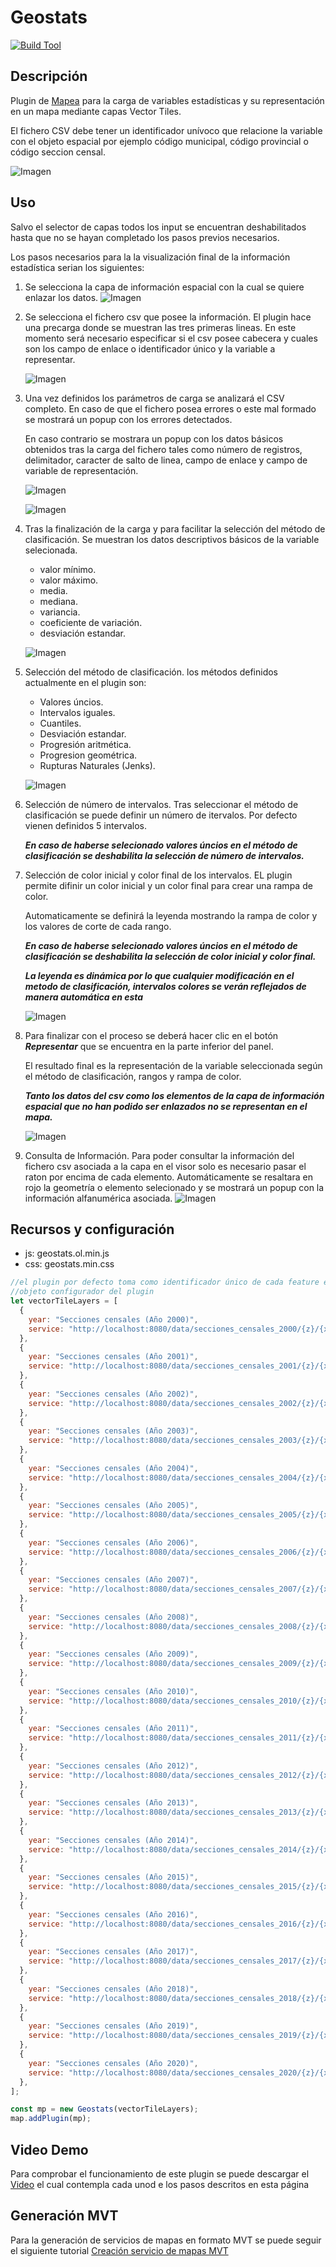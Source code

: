 # Geostats

[![Build Tool](https://img.shields.io/badge/build-Webpack-green.svg)](https://github.com/sigcorporativo-ja/Mapea4-dev-webpack)

## Descripción

 Plugin de [Mapea](https://github.com/sigcorporativo-ja/Mapea4) para la carga de variables estadísticas y su representación en un mapa mediante capas Vector Tiles. 

 El fichero CSV debe tener un identificador unívoco que relacione la variable con el objeto espacial por ejemplo código municipal, código provincial o código seccion censal.

 ![Imagen](./images/geostatsPlugin_Representacion.png)
 
 ## Uso
 
 Salvo el selector de capas todos los input se encuentran deshabilitados hasta que no se hayan completado los pasos previos necesarios.

 Los pasos necesarios para la la visualización final de la información estadística serian los siguientes:

 1. Se selecciona la capa de información espacial con la cual se quiere enlazar los datos.
      ![Imagen](./images/geostatsPlugin_SelecionCapa.png)

 2. Se selecciona el fichero csv que posee la información. El plugin hace una precarga donde se muestran las tres primeras lineas. En este momento será necesario especificar si el csv posee cabecera y cuales son los campo de enlace o identificador único y la variable a representar.

      ![Imagen](./images/geostatsPlugin_SeleccionCampos.png)

 3. Una vez definidos los parámetros de carga se analizará el CSV completo. En caso de que el fichero posea errores o este mal formado se mostrará un popup con los errores detectados. 
 
    En caso contrario se mostrara un popup con los datos básicos obtenidos tras la carga del fichero tales como número de registros, delimitador, caracter de salto de linea, campo de enlace y campo de variable de representación.

      ![Imagen](./images/geostatsPlugin_ErrorDatosCSV.png)
 
      ![Imagen](./images/geostatsPlugin_AnalisisDatosCSV.png)


 4. Tras la finalización de la carga y para facilitar la selección del método de clasificación. Se muestran los datos descriptivos básicos de la variable selecionada.

      - valor mínimo.
      - valor máximo.
      - media.
      - mediana.
      - variancia.
      - coeficiente de variación.
      - desviación estandar. 

      ![Imagen](./images/geostatsPlugin_DatosEstadisticosVariable.png)

 5. Selección del método de clasificación. los métodos definidos actualmente en el plugin son:

      - Valores úncios.
      - Intervalos iguales.
      - Cuantiles.
      - Desviación estandar.
      - Progresión aritmética.
      - Progresion geométrica.
      - Rupturas Naturales (Jenks).


      ![Imagen](./images/geostatsPlugin_SeleccionMetodoClasificacion.png)

 
 
 6. Selección de número de intervalos. Tras seleccionar el método de clasificación se puede definir un número de itervalos. Por defecto vienen definidos 5 intervalos.

      ***En caso de haberse selecionado valores úncios en el método de clasificación se deshabilita la selección de número de intervalos.***

 7. Selección de color inicial y color final de los intervalos. EL plugin permite difinir un color inicial y un color final para crear una rampa de color.

      Automaticamente se definirá la leyenda mostrando la rampa de color y los valores de corte de cada rango.

      ***En caso de haberse selecionado valores úncios en el método de clasificación se deshabilita la selección de color inicial y color final.***


      ***La leyenda es dinámica por lo que cualquier modificación en el metodo de clasificación, intervalos colores se verán reflejados de manera automática en esta***

      ![Imagen](./images/geostatsPlugin_DefinicionRepresentacion.png)

   8. Para finalizar con el proceso se deberá hacer clic en el botón ***Representar*** que se encuentra en la parte inferior del panel.

      El resultado final es la representación de la variable seleccionada según el método de clasificación, rangos y rampa de color. 

      ***Tanto los datos del csv como los elementos de la capa de información espacial que no han podido ser enlazados no se representan en el mapa.***      

      ![Imagen](./images/geostatsPlugin_Representacion.png)

 
 9. Consulta de Información. Para poder consultar la información del fichero csv asociada a la capa en el visor solo es necesario pasar el raton por encima de cada elemento. Automáticamente se resaltara en rojo la geometría o elemento selecionado y se mostrará un popup con la información alfanumérica asociada.
      ![Imagen](./images/geostatsPlugin_VisualizacionDatos.png)

## Recursos y configuración

- js: geostats.ol.min.js
- css: geostats.min.css


```javascript
//el plugin por defecto toma como identificador único de cada feature el atributo id
//objeto configurador del plugin
let vectorTileLayers = [
  {
    year: "Secciones censales (Año 2000)",
    service: "http://localhost:8080/data/secciones_censales_2000/{z}/{x}/{y}.pbf",
  },
  {
    year: "Secciones censales (Año 2001)",
    service: "http://localhost:8080/data/secciones_censales_2001/{z}/{x}/{y}.pbf",
  },
  {
    year: "Secciones censales (Año 2002)",
    service: "http://localhost:8080/data/secciones_censales_2002/{z}/{x}/{y}.pbf",
  },
  {
    year: "Secciones censales (Año 2003)",
    service: "http://localhost:8080/data/secciones_censales_2003/{z}/{x}/{y}.pbf",
  },
  {
    year: "Secciones censales (Año 2004)",
    service: "http://localhost:8080/data/secciones_censales_2004/{z}/{x}/{y}.pbf",
  },
  {
    year: "Secciones censales (Año 2005)",
    service: "http://localhost:8080/data/secciones_censales_2005/{z}/{x}/{y}.pbf",
  },
  {
    year: "Secciones censales (Año 2006)",
    service: "http://localhost:8080/data/secciones_censales_2006/{z}/{x}/{y}.pbf",
  },
  {
    year: "Secciones censales (Año 2007)",
    service: "http://localhost:8080/data/secciones_censales_2007/{z}/{x}/{y}.pbf",
  },
  {
    year: "Secciones censales (Año 2008)",
    service: "http://localhost:8080/data/secciones_censales_2008/{z}/{x}/{y}.pbf",
  },
  {
    year: "Secciones censales (Año 2009)",
    service: "http://localhost:8080/data/secciones_censales_2009/{z}/{x}/{y}.pbf",
  },
  {
    year: "Secciones censales (Año 2010)",
    service: "http://localhost:8080/data/secciones_censales_2010/{z}/{x}/{y}.pbf",
  },
  {
    year: "Secciones censales (Año 2011)",
    service: "http://localhost:8080/data/secciones_censales_2011/{z}/{x}/{y}.pbf",
  },
  {
    year: "Secciones censales (Año 2012)",
    service: "http://localhost:8080/data/secciones_censales_2012/{z}/{x}/{y}.pbf",
  },
  {
    year: "Secciones censales (Año 2013)",
    service: "http://localhost:8080/data/secciones_censales_2013/{z}/{x}/{y}.pbf",
  },
  {
    year: "Secciones censales (Año 2014)",
    service: "http://localhost:8080/data/secciones_censales_2014/{z}/{x}/{y}.pbf",
  },
  {
    year: "Secciones censales (Año 2015)",
    service: "http://localhost:8080/data/secciones_censales_2015/{z}/{x}/{y}.pbf",
  },
  {
    year: "Secciones censales (Año 2016)",
    service: "http://localhost:8080/data/secciones_censales_2016/{z}/{x}/{y}.pbf",
  },
  {
    year: "Secciones censales (Año 2017)",
    service: "http://localhost:8080/data/secciones_censales_2017/{z}/{x}/{y}.pbf",
  },
  {
    year: "Secciones censales (Año 2018)",
    service: "http://localhost:8080/data/secciones_censales_2018/{z}/{x}/{y}.pbf",
  },
  {
    year: "Secciones censales (Año 2019)",
    service: "http://localhost:8080/data/secciones_censales_2019/{z}/{x}/{y}.pbf",
  },
  {
    year: "Secciones censales (Año 2020)",
    service: "http://localhost:8080/data/secciones_censales_2020/{z}/{x}/{y}.pbf",
  },
];

const mp = new Geostats(vectorTileLayers);
map.addPlugin(mp);
```

## Video Demo

Para comprobar el funcionamiento de este plugin se puede descargar el 
[Video](https://github.com/emiliopardo/geostats/blob/master/docs/video/geostats-2021-06-15_13.37.58.mov?raw=true) el cual contempla cada unod e los pasos descritos en esta página

## Generación MVT

Para la generación de servicios de mapas en formato MVT se puede seguir el siguiente tutorial [Creación servicio de mapas MVT](https://github.com/emiliopardo/mvt_secciones_censales)
